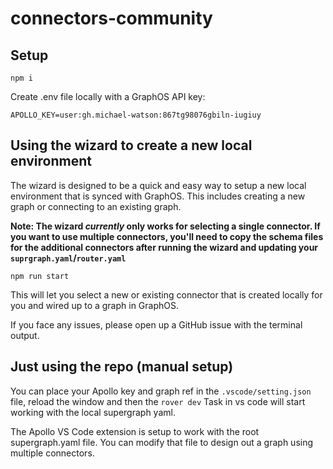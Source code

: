# connectors-community

## Setup

```
npm i
```

Create .env file locally with a GraphOS API key:

```
APOLLO_KEY=user:gh.michael-watson:867tg98076gbiln-iugiuy
```

## Using the wizard to create a new local environment

The wizard is designed to be a quick and easy way to setup a new local environment that is synced with GraphOS. This includes creating a new graph or connecting to an existing graph. 

**Note: The wizard *currently* only works for selecting a single connector. If you want to use multiple connectors, you'll need to copy the schema files for the additional connectors after running the wizard and updating your `suprgraph.yaml`/`router.yaml`**

```
npm run start
```

This will let you select a new or existing connector that is created locally for you and wired up to a graph in GraphOS. 

If you face any issues, please open up a GitHub issue with the terminal output.

## Just using the repo (manual setup)

You can place your Apollo key and graph ref in the `.vscode/setting.json` file, reload the window and then the `rover dev` Task in vs code will start working with the local supergraph yaml.

The Apollo VS Code extension is setup to work with the root supergraph.yaml file. You can modify that file to design out a graph using multiple connectors.